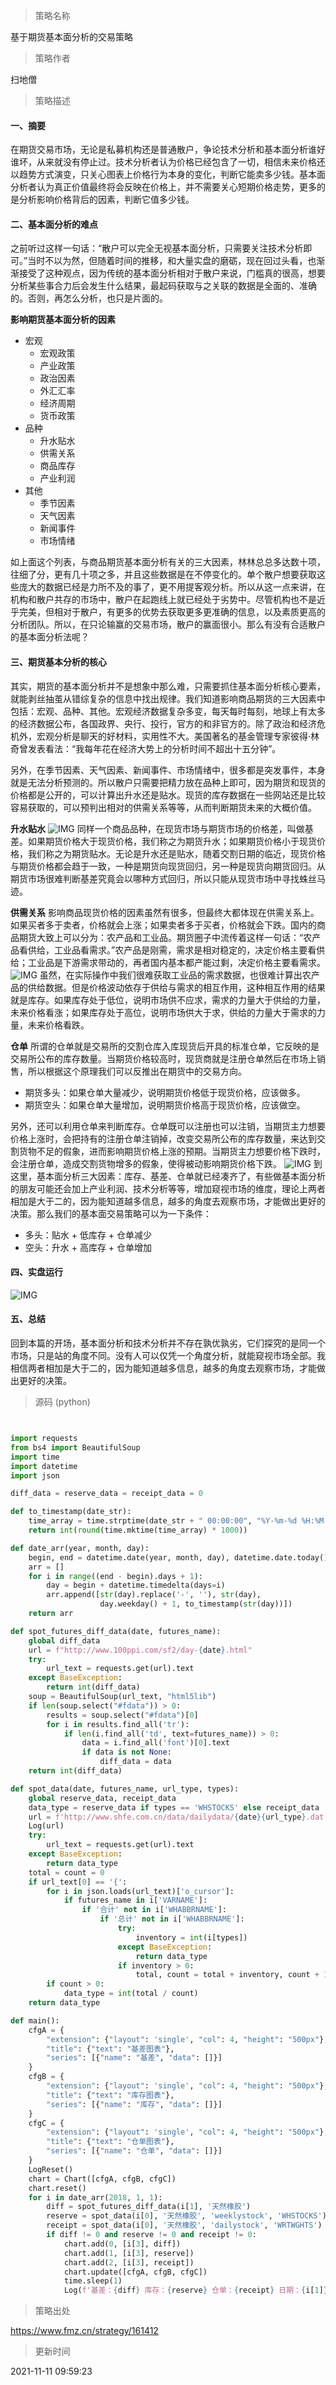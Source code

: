 
> 策略名称

基于期货基本面分析的交易策略

> 策略作者

扫地僧

> 策略描述

#### 一、摘要
在期货交易市场，无论是私募机构还是普通散户，争论技术分析和基本面分析谁好谁坏，从来就没有停止过。技术分析者认为价格已经包含了一切，相信未来价格还以趋势方式演变，只关心图表上价格行为本身的变化，判断它能卖多少钱。基本面分析者认为真正价值最终将会反映在价格上，并不需要关心短期价格走势，更多的是分析影响价格背后的因素，判断它值多少钱。

#### 二、基本面分析的难点
之前听过这样一句话：“散户可以完全无视基本面分析，只需要关注技术分析即可。”当时不以为然，但随着时间的推移，和大量实盘的磨砺，现在回过头看，也渐渐接受了这种观点，因为传统的基本面分析相对于散户来说，门槛真的很高，想要分析某些事合力后会发生什么结果，最起码获取与之关联的数据是全面的、准确的。否则，再怎么分析，也只是片面的。

**影响期货基本面分析的因素**
- 宏观
    - 宏观政策
    - 产业政策
    - 政治因素
    - 外汇汇率
    - 经济周期
    - 货币政策
- 品种
    - 升水贴水
    - 供需关系
    - 商品库存
    - 产业利润
- 其他
    - 季节因素
    - 天气因素
    - 新闻事件
    - 市场情绪

如上面这个列表，与商品期货基本面分析有关的三大因素，林林总总多达数十项，往细了分，更有几十项之多，并且这些数据是在不停变化的。单个散户想要获取这些庞大的数据已经是力所不及的事了，更不用提客观分析。所以从这一点来讲，在机构和散户共存的市场中，散户在起跑线上就已经处于劣势中。尽管机构也不是近乎完美，但相对于散户，有更多的优势去获取更多更准确的信息，以及素质更高的分析团队。所以，在只论输赢的交易市场，散户的赢面很小。那么有没有合适散户的基本面分析法呢？

#### 三、期货基本分析的核心
其实，期货的基本面分析并不是想象中那么难，只需要抓住基本面分析核心要素，就能剥丝抽茧从错综复杂的信息中找出规律。我们知道影响商品期货的三大因素中包括：宏观、品种、其他。宏观经济数据复杂多变，每天每时每刻，地球上有太多的经济数据公布，各国政界、央行、投行，官方的和非官方的。除了政治和经济危机外，宏观分析是聊天的好材料，实用性不大。美国著名的基金管理专家彼得·林奇曾发表看法：“我每年花在经济大势上的分析时间不超出十五分钟”。

另外，在季节因素、天气因素、新闻事件、市场情绪中，很多都是突发事件，本身就是无法分析预测的。所以散户只需要把精力放在品种上即可，因为期货和现货的价格都是公开的，可以计算出升水还是贴水。现货的库存数据在一些网站还是比较容易获取的，可以预判出相对的供需关系等等，从而判断期货未来的大概价值。

**升水贴水**
 ![IMG](https://www.fmz.cn/upload/asset/39e847769334374aaff3.png) 
同样一个商品品种，在现货市场与期货市场的价格差，叫做基差。如果期货价格大于现货价格，我们称之为期货升水；如果期货价格小于现货价格，我们称之为期货贴水。无论是升水还是贴水，随着交割日期的临近，现货价格与期货价格都会趋于一致，一种是期货向现货回归，另一种是现货向期货回归。从期货市场很难判断基差究竟会以哪种方式回归，所以只能从现货市场中寻找蛛丝马迹。

**供需关系**
影响商品现货价格的因素虽然有很多，但最终大都体现在供需关系上。如果买者多于卖者，价格就会上涨；如果卖者多于买者，价格就会下跌。国内的商品期货大致上可以分为：农产品和工业品。期货圈子中流传着这样一句话：“农产品看供给，工业品看需求。”农产品是刚需，需求是相对稳定的，决定价格主要看供给；工业品是下游需求带动的，再者国内基本都产能过剩，决定价格主要看需求。
 ![IMG](https://www.fmz.cn/upload/asset/38d207f320ba58e8831d.png) 
虽然，在实际操作中我们很难获取工业品的需求数据，也很难计算出农产品的供给数据。但是价格波动依存于供给与需求的相互作用，这种相互作用的结果就是库存。如果库存处于低位，说明市场供不应求，需求的力量大于供给的力量，未来价格看涨；如果库存处于高位，说明市场供大于求，供给的力量大于需求的力量，未来价格看跌。

**仓单**
所谓的仓单就是交易所的交割仓库入库现货后开具的标准仓单，它反映的是交易所公布的库存数量。当期货价格较高时，现货商就是注册仓单然后在市场上销售，所以根据这个原理我们可以反推出在期货中的交易方向。

- 期货多头：如果仓单大量减少，说明期货价格低于现货价格，应该做多。
- 期货空头：如果仓单大量增加，说明期货价格高于现货价格，应该做空。

另外，还可以利用仓单来判断库存。仓单既可以注册也可以注销，当期货主力想要价格上涨时，会把持有的注册仓单注销掉，改变交易所公布的库存数量，来达到交割货物不足的假象，进而影响期货价格上涨的预期。当期货主力想要价格下跌时，会注册仓单，造成交割货物增多的假象，使得被动影响期货价格下跌。
 ![IMG](https://www.fmz.cn/upload/asset/39daed0d2e941f0bee3f.png) 
到这里，基本面分析三大因素：库存、基差、仓单就已经凑齐了，有些做基本面分析的朋友可能还会加上产业利润、技术分析等等，增加窥视市场的维度，理论上两者相加是大于二的，因为能知道越多信息，越多的角度去观察市场，才能做出更好的决策。那么我们的基本面交易策略可以为一下条件：

- 多头：贴水 + 低库存 + 仓单减少
- 空头：升水 + 高库存 + 仓单增加

#### 四、实盘运行
 ![IMG](https://www.fmz.cn/upload/asset/39adb3bc41a77834c64c.png) 
 
#### 五、总结
回到本篇的开场，基本面分析和技术分析并不存在孰优孰劣，它们探究的是同一个市场，只是站的角度不同。没有人可以仅凭一个角度分析，就能窥视市场全部。我相信两者相加是大于二的，因为能知道越多信息，越多的角度去观察市场，才能做出更好的决策。



> 源码 (python)

``` python


import requests
from bs4 import BeautifulSoup
import time
import datetime
import json

diff_data = reserve_data = receipt_data = 0

def to_timestamp(date_str):
    time_array = time.strptime(date_str + " 00:00:00", "%Y-%m-%d %H:%M:%S")
    return int(round(time.mktime(time_array) * 1000))

def date_arr(year, month, day):
    begin, end = datetime.date(year, month, day), datetime.date.today()
    arr = []
    for i in range((end - begin).days + 1):
        day = begin + datetime.timedelta(days=i)
        arr.append([str(day).replace('-', ''), str(day),
                    day.weekday() + 1, to_timestamp(str(day))])
    return arr

def spot_futures_diff_data(date, futures_name):
    global diff_data
    url = f"http://www.100ppi.com/sf2/day-{date}.html"
    try:
        url_text = requests.get(url).text
    except BaseException:
        return int(diff_data)
    soup = BeautifulSoup(url_text, "html5lib")
    if len(soup.select("#fdata")) > 0:
        results = soup.select("#fdata")[0]
        for i in results.find_all('tr'):
            if len(i.find_all('td', text=futures_name)) > 0:
                data = i.find_all('font')[0].text
                if data is not None:
                    diff_data = data
    return int(diff_data)

def spot_data(date, futures_name, url_type, types):
    global reserve_data, receipt_data
    data_type = reserve_data if types == 'WHSTOCKS' else receipt_data
    url = f'http://www.shfe.com.cn/data/dailydata/{date}{url_type}.dat'
    Log(url)
    try:
        url_text = requests.get(url).text
    except BaseException:
        return data_type
    total = count = 0
    if url_text[0] == '{':
        for i in json.loads(url_text)['o_cursor']:
            if futures_name in i['VARNAME']:
                if '合计' not in i['WHABBRNAME']:
                    if '总计' not in i['WHABBRNAME']:
                        try:
                            inventory = int(i[types])
                        except BaseException:
                            return data_type
                        if inventory > 0:
                            total, count = total + inventory, count + 1
        if count > 0:
            data_type = int(total / count)
    return data_type

def main():
    cfgA = {
        "extension": {"layout": 'single', "col": 4, "height": "500px"},
        "title": {"text": "基差图表"},
        "series": [{"name": "基差", "data": []}]
    }
    cfgB = {
        "extension": {"layout": 'single', "col": 4, "height": "500px"},
        "title": {"text": "库存图表"},
        "series": [{"name": "库存", "data": []}]
    }
    cfgC = {
        "extension": {"layout": 'single', "col": 4, "height": "500px"},
        "title": {"text": "仓单图表"},
        "series": [{"name": "仓单", "data": []}]
    }
    LogReset()
    chart = Chart([cfgA, cfgB, cfgC])
    chart.reset()
    for i in date_arr(2018, 1, 1):
        diff = spot_futures_diff_data(i[1], '天然橡胶')
        reserve = spot_data(i[0], '天然橡胶', 'weeklystock', 'WHSTOCKS')
        receipt = spot_data(i[0], '天然橡胶', 'dailystock', 'WRTWGHTS')
        if diff != 0 and reserve != 0 and receipt != 0:
            chart.add(0, [i[3], diff])
            chart.add(1, [i[3], reserve])
            chart.add(2, [i[3], receipt])
            chart.update([cfgA, cfgB, cfgC])
            time.sleep(1)
            Log(f'基差：{diff} 库存：{reserve} 仓单：{receipt} 日期：{i[1]}')

```

> 策略出处

https://www.fmz.cn/strategy/161412

> 更新时间

2021-11-11 09:59:23
